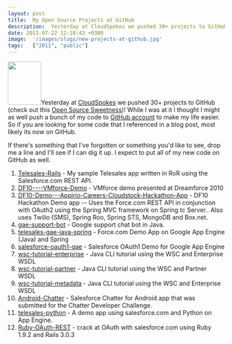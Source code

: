 ```yaml
---
layout: post
title:  My Open Source Projects at GitHub
description:  Yesterday at CloudSpokes we pushed 30+ projects to GitHub (check out this Open Source Sweetness )! While I was at it I thought I might as well push a bunch of my code to GitHub account to make my life easier. So if you are looking for some code that I referenced in a blog post, most likely its now on GitHub. If theres something that Ive forgotten or something youd like to see, drop me a line and Ill see if I can dig it up. I expect to put all of my new code on GitHub as well.  1. Telesales-Rail
date: 2011-07-22 12:10:43 +0300
image:  '/images/slugs/new-projects-at-github.jpg'
tags:   ["2011", "public"]
---
```

<p><a href="http://res.cloudinary.com/blog-jeffdouglas-com/image/upload/v1400327779/github_isovmj.png"><img class="alignleft size-full wp-image-4027" title="github" src="http://res.cloudinary.com/blog-jeffdouglas-com/image/upload/v1400327779/github_isovmj.png" alt="" width="77" height="100" /></a>Yesterday at <a href="http://www.cloudspokes.com" target="_blank">CloudSpokes</a> we pushed 30+ projects to GitHub (check out this <a href="http://blog.cloudspokes.com/2011/07/cloudspokes-open-source-sweetness.html">Open Source Sweetness</a>)! While I was at it I thought I might as well push a bunch of my code to <a href="https://github.com/jeffdonthemic" target="_blank">GitHub account</a> to make my life easier. So if you are looking for some code that I referenced in a blog post, most likely its now on GitHub.</p>
<p>If there's something that I've forgotten or something you'd like to see, drop me a line and I'll see if I can dig it up. I expect to put all of my new code on GitHub as well.</p>
<ol>
	<li><a href="https://github.com/jeffdonthemic/Telesales-Rails">Telesales-Rails</a> - My sample Telesales app written in RoR using the Salesforce.com REST API.</li>
	<li><a href="https://github.com/jeffdonthemic/DF10----VMforce-Demo">DF10----VMforce-Demo</a> - VMforce demo presented at Dreamforce 2010</li>
	<li> <a href="https://github.com/jeffdonthemic/DF10-Demo---Appirio-Careers-Cloudstock-Hackathon-App">DF10-Demo---Appirio-Careers-Cloudstock-Hackathon-App</a> - DF10 Hackathon Demo app -- Uses the Force.com REST API in conjunction with OAuth2 using the Spring MVC framework on Spring tc Server.. Also uses Twilio (SMS), Spring Roo, Spring STS, MongoDB and Box.net.</li>
	<li><a href="https://github.com/jeffdonthemic/gae-support-bot">gae-support-bot</a> - Google support chat bot in Java.</li>
	<li><a href="https://github.com/jeffdonthemic/telesales-gae-java-spring">telesales-gae-java-spring</a> - Force.com Demo App on Google App Engine (Java) and Spring</li>
	<li><a href="https://github.com/jeffdonthemic/salesforce-oauth1-gae">salesforce-oauth1-gae</a> - Salesforce OAuth1 Demo for Google App Engine</li>
	<li><a href="https://github.com/jeffdonthemic/wsc-tutorial-enterprise">wsc-tutorial-enterprise</a> - Java CLI tutorial using the WSC and Enterprise WSDL</li>
	<li><a href="https://github.com/jeffdonthemic/wsc-tutorial-partner">wsc-tutorial-partner</a> - Java CLI tutorial using the WSC and Partner WSDL</li>
	<li><a href="https://github.com/jeffdonthemic/wsc-tutorial-metadata">wsc-tutorial-metadata</a> - Java CLI tutorial using the WSC and Enterprise WSDL</li>
	<li><a href="https://github.com/jeffdonthemic/Android-Chatter">Android-Chatter</a> - Salesforce Chatter for Android app that was submitted for the Chatter Developer Challenge.</li>
	<li><a href="https://github.com/jeffdonthemic/telesales-python">telesales-python</a> - A demo app using salesforce.com and Python on App Engine.</li>
	<li><a href="https://github.com/jeffdonthemic/Ruby-OAuth-REST">Ruby-OAuth-REST</a> - crack at OAuth with salesforce.com using Ruby 1.9.2 and Rails 3.0.3</li>
</ol>
